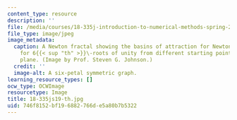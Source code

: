 ```yaml
---
content_type: resource
description: ''
file: /media/courses/18-335j-introduction-to-numerical-methods-spring-2019/746f8152bf196882766de5a80b7b5322_18-335js19-th.jpg
file_type: image/jpeg
image_metadata:
  caption: A Newton fractal showing the basins of attraction for Newton iterations
    for 6{{< sup "th" >}}\-roots of unity from different starting points in the complex
    plane. (Image by Prof. Steven G. Johnson.)
  credit: ''
  image-alt: A six-petal symmetric graph.
learning_resource_types: []
ocw_type: OCWImage
resourcetype: Image
title: 18-335js19-th.jpg
uid: 746f8152-bf19-6882-766d-e5a80b7b5322
---
```

